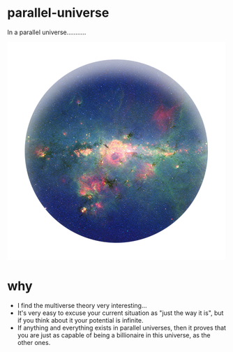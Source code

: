 # parallel-universe
In a parallel universe...........

![our universe](https://github.com/nabilfreeman/parallel-universe/raw/gh-pages/img/space.png)

# why
- I find the multiverse theory very interesting...
- It's very easy to excuse your current situation as "just the way it is", but if you think about it your potential is infinite. 
- If anything and everything exists in parallel universes, then it proves that you are just as capable of being a billionaire in this universe, as the other ones.